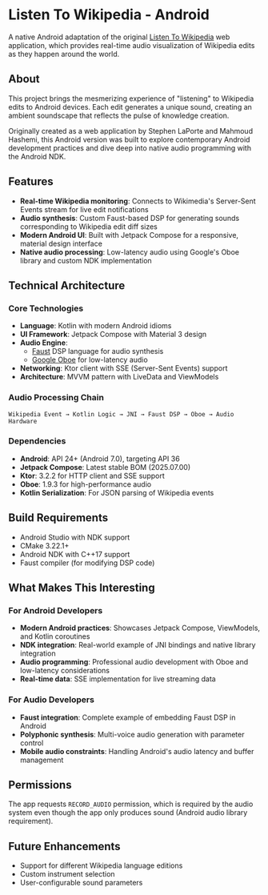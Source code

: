 # Listen To Wikipedia - Android

A native Android adaptation of the original [Listen To Wikipedia](http://listen.hatnote.com) web application, which provides real-time audio visualization of Wikipedia edits as they happen around the world.

## About

This project brings the mesmerizing experience of "listening" to Wikipedia edits to Android devices. Each edit generates a unique sound, creating an ambient soundscape that reflects the pulse of knowledge creation.

Originally created as a web application by Stephen LaPorte and Mahmoud Hashemi, this Android version was built to explore contemporary Android development practices and dive deep into native audio programming with the Android NDK.

## Features

- **Real-time Wikipedia monitoring**: Connects to Wikimedia's Server-Sent Events stream for live edit notifications
- **Audio synthesis**: Custom Faust-based DSP for generating sounds corresponding to Wikipedia edit diff sizes 
- **Modern Android UI**: Built with Jetpack Compose for a responsive, material design interface
- **Native audio processing**: Low-latency audio using Google's Oboe library and custom NDK implementation

## Technical Architecture

### Core Technologies

- **Language**: Kotlin with modern Android idioms
- **UI Framework**: Jetpack Compose with Material 3 design
- **Audio Engine**: 
  - [Faust](https://faust.grame.fr/) DSP language for audio synthesis
  - [Google Oboe](https://github.com/google/oboe) for low-latency audio
- **Networking**: Ktor client with SSE (Server-Sent Events) support
- **Architecture**: MVVM pattern with LiveData and ViewModels

### Audio Processing Chain
   ```
   Wikipedia Event → Kotlin Logic → JNI → Faust DSP → Oboe → Audio Hardware
   ```

### Dependencies

- **Android**: API 24+ (Android 7.0), targeting API 36
- **Jetpack Compose**: Latest stable BOM (2025.07.00)
- **Ktor**: 3.2.2 for HTTP client and SSE support
- **Oboe**: 1.9.3 for high-performance audio
- **Kotlin Serialization**: For JSON parsing of Wikipedia events

## Build Requirements

- Android Studio with NDK support
- CMake 3.22.1+
- Android NDK with C++17 support
- Faust compiler (for modifying DSP code)

## What Makes This Interesting

### For Android Developers
- **Modern Android practices**: Showcases Jetpack Compose, ViewModels, and Kotlin coroutines
- **NDK integration**: Real-world example of JNI bindings and native library integration
- **Audio programming**: Professional audio development with Oboe and low-latency considerations
- **Real-time data**: SSE implementation for live streaming data

### For Audio Developers
- **Faust integration**: Complete example of embedding Faust DSP in Android
- **Polyphonic synthesis**: Multi-voice audio generation with parameter control
- **Mobile audio constraints**: Handling Android's audio latency and buffer management

## Permissions

The app requests `RECORD_AUDIO` permission, which is required by the audio system even though the app only produces sound (Android audio library requirement).

## Future Enhancements

- Support for different Wikipedia language editions
- Custom instrument selection
- User-configurable sound parameters
